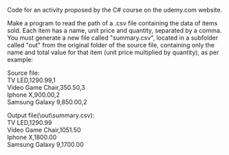Code for an activity proposed by the C# course on the udemy.com website.

Make a program to read the path of a .csv file containing the data of items sold. Each item has a name, unit price and quantity, separated by a comma. You must generate a new file called "summary.csv", located in a subfolder called "out" from the original folder of the source file, containing only the name and total value for that item (unit price multiplied by quantity), as per example:

Source file:  
TV LED,1290.99,1  
Video Game Chair,350.50,3  
Iphone X,900.00,2  
Samsung Galaxy 9,850.00,2

Output file(\out\summary.csv):  
TV LED,1290.99  
Video Game Chair,1051.50  
Iphone X,1800.00  
Samsung Galaxy 9,1700.00  